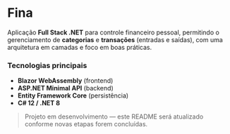 # Fina

Aplicação **Full Stack .NET** para controle financeiro pessoal, permitindo o gerenciamento de **categorias** e **transações** (entradas e saídas), com uma arquitetura em camadas e foco em boas práticas.

### Tecnologias principais
- **Blazor WebAssembly** (frontend)
- **ASP.NET Minimal API** (backend)
- **Entity Framework Core** (persistência)
- **C# 12 / .NET 8**

> Projeto em desenvolvimento — este README será atualizado conforme novas etapas forem concluídas.
